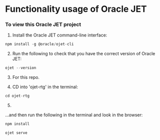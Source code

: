 # Functionality usage of Oracle JET

### To view this Oracle JET project

1. Install the Oracle JET command-line interface:

```js #button { border: none; }
npm install -g @oracle/ojet-cli
```

2. Run the following to check that you have the correct version of Oracle JET:

```js #button { border: none; }
ojet --version
```
3. For this repo.

4. CD into 'ojet-rtg' in the terminal:

```js #button { border: none; }
cd ojet-rtg
```

5.  
...and then run the following in the terminal and look in the browser:


```js #button { border: none; }
npm install
```



```js #button { border: none; }
ojet serve
```


